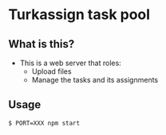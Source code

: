 # Turkassign task pool

## What is this?

- This is a web server that roles:
    - Upload files
    - Manage the tasks and its assignments

## Usage

```sh
$ PORT=XXX npm start
```
